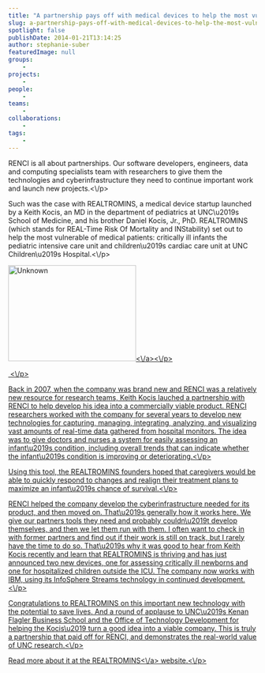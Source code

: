 ```yaml
---
title: "A partnership pays off with medical devices to help the most vulnerable"
slug: a-partnership-pays-off-with-medical-devices-to-help-the-most-vulnerable
spotlight: false
publishDate: 2014-01-21T13:14:25
author: stephanie-suber
featuredImage: null
groups:
    - 
projects:
    - 
people:
    - 
teams: 
    - 
collaborations:
    - 
tags:
    - 
---
```

<p>RENCI is all about partnerships. Our software developers, engineers, data and computing specialists team with researchers to give them the technologies and cyberinfrastructure they need to continue important work and launch new projects.<\/p>
<p>Such was the case with REALTROMINS, a medical device startup launched by a Keith Kocis, an MD in the department of pediatrics at UNC\u2019s School of Medicine, and his brother Daniel Kocis, Jr., PhD. REALTROMINS (which stands for REAL-Time Risk Of Mortality and INStability) set out to help the most vulnerable of medical patients: critically ill infants the pediatric intensive care unit and children\u2019s cardiac care unit at UNC Children\u2019s Hospital.<\/p>
<p><a href="http:\/\/www.renci.org\/wp-content\/uploads\/2014\/01\/Unknown.jpg"  rel="lightbox[roadtrip]"><img class="size-full wp-image-12984 alignleft" alt="Unknown" src="http:\/\/www.renci.org\/wp-content\/uploads\/2014\/01\/Unknown.jpg" width="259" height="194" \/><\/a><\/p>
<p>&nbsp;<\/p>
<p>Back in 2007, when the company was brand new and RENCI was a relatively new resource for research teams, Keith Kocis lauched a partnership with RENCI to help develop his idea into a commercially viable product. RENCI researchers worked with the company for several years to develop new technologies for capturing, managing, integrating, analyzing, and visualizing vast amounts of real-time data gathered from hospital monitors. The idea was to give doctors and nurses a system for easily assessing an infant\u2019s condition, including overall trends that can indicate whether the infant\u2019s condition is improving or deteriorating.<\/p>
<p>Using this tool, the REALTROMINS founders hoped that caregivers would be able to quickly respond to changes and realign their treatment plans to maximize an infant\u2019s chance of survival.<\/p>
<p>RENCI helped the company develop the cyberinfrastructure needed for its product, and then moved on. That\u2019s generally how it works here. We give our partners tools they need and probably couldn\u2019t develop themselves, and then we let them run with them. I often want to check in with former partners and find out if their work is still on track, but I rarely have the time to do so. That\u2019s why it was good to hear from Keith Kocis recently and learn that REALTROMINS is thriving and has just announced two new devices, one for assessing critically ill newborns and one for hospitalized children outside the ICU. The company now works with IBM, using its InfoSphere Streams technology in continued development.<\/p>
<p>Congratulations to REALTROMINS on this important new technology with the potential to save lives. And a round of applause to UNC\u2019s Kenan Flagler Business School and the Office of Technology Development for helping the Kocis\u2019 turn a good idea into a viable company. This is truly a partnership that paid off for RENCI, and demonstrates the real-world value of UNC research.<\/p>
<p>Read more about it at the <a href="http:\/\/www.realtromins.com">REALTROMINS<\/a> website.<\/p>
<!-- AddThis Advanced Settings generic via filter on the_content --><!-- AddThis Share Buttons generic via filter on the_content -->
